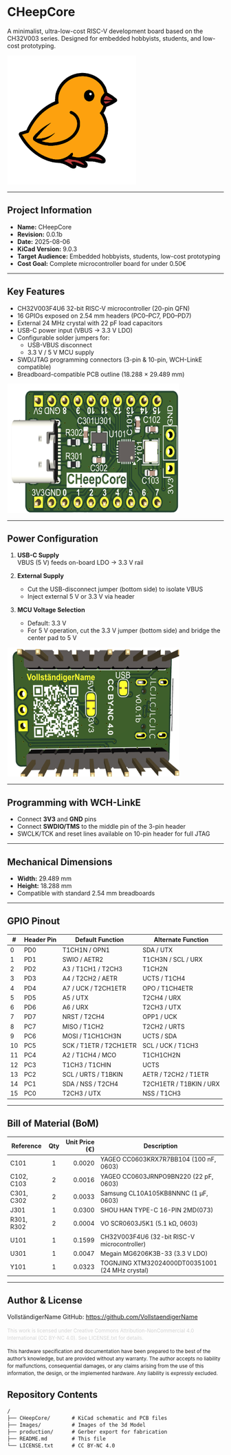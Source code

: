 # CHeepCore

A minimalist, ultra-low-cost RISC-V development board based on the CH32V003 series. Designed for embedded hobbyists, students, and low-cost prototyping.

<img src="https://github.com/VollstaendigerName/CHeepCore/blob/CHeepCore/Images/Cheep.png" alt="CHeepCore Logo" width="300" height="300" />

---

## Project Information

- **Name:** CHeepCore  
- **Revision:** 0.0.1b  
- **Date:** 2025-08-06  
- **KiCad Version:** 9.0.3  
- **Target Audience:** Embedded hobbyists, students, low-cost prototyping  
- **Cost Goal:** Complete microcontroller board for under 0.50€  

---

## Key Features

- CH32V003F4U6 32-bit RISC-V microcontroller (20-pin QFN)  
- 16 GPIOs exposed on 2.54 mm headers (PC0–PC7, PD0–PD7)  
- External 24 MHz crystal with 22 pF load capacitors  
- USB-C power input (VBUS → 3.3 V LDO)  
- Configurable solder jumpers for:  
  - USB-VBUS disconnect  
  - 3.3 V / 5 V MCU supply  
- SWD/JTAG programming connectors (3-pin & 10-pin, WCH-LinkE compatible)  
- Breadboard-compatible PCB outline (18.288 × 29.489 mm)  

<img src="https://github.com/VollstaendigerName/CHeepCore/blob/CHeepCore/Images/Screenshot%202025-08-07%20172010.png" alt="CHeepCore front" width="400" height="300" />

---

## Power Configuration

1. **USB-C Supply**  
   VBUS (5 V) feeds on-board LDO → 3.3 V rail  

2. **External Supply**  
   - Cut the USB-disconnect jumper (bottom side) to isolate VBUS  
   - Inject external 5 V or 3.3 V via header  

3. **MCU Voltage Selection**  
   - Default: 3.3 V  
   - For 5 V operation, cut the 3.3 V jumper (bottom side) and bridge the center pad to 5 V  

<img src="https://github.com/VollstaendigerName/CHeepCore/blob/CHeepCore/Images/Screenshot%202025-08-07%20172043.png" alt="CHeepCore back" width="400" height="300" />

---

## Programming with WCH-LinkE

- Connect **3V3** and **GND** pins  
- Connect **SWDIO/TMS** to the middle pin of the 3-pin header  
- SWCLK/TCK and reset lines available on 10-pin header for full JTAG  

---

## Mechanical Dimensions

- **Width:** 29.489 mm  
- **Height:** 18.288 mm  
- Compatible with standard 2.54 mm breadboards  

---

## GPIO Pinout

| #   | Header Pin | Default Function            | Alternate Function                 |
| --- | ---------- | --------------------------- | ---------------------------------- |
| 0   | PD0        | T1CH1N / OPN1               | SDA / UTX                          |
| 1   | PD1        | SWIO / AETR2                | T1CH3N / SCL / URX                 |
| 2   | PD2        | A3 / T1CH1 / T2CH3          | T1CH2N                             |
| 3   | PD3        | A4 / T2CH2 / AETR           | UCTS / T1CH4                       |
| 4   | PD4        | A7 / UCK / T2CH1ETR         | OPO / T1CH4ETR                     |
| 5   | PD5        | A5 / UTX                    | T2CH4 / URX                        |
| 6   | PD6        | A6 / URX                    | T2CH3 / UTX                        |
| 7   | PD7        | NRST / T2CH4                | OPP1 / UCK                         |
| 8   | PC7        | MISO / T1CH2                | T2CH2 / URTS                       |
| 9   | PC6        | MOSI / T1CH1CH3N            | UCTS / SDA                         |
| 10  | PC5        | SCK / T1ETR / T2CH1ETR      | SCL / UCK / T1CH3                  |
| 11  | PC4        | A2 / T1CH4 / MCO            | T1CH1CH2N                          |
| 12  | PC3        | T1CH3 / T1CHIN              | UCTS                               |
| 13  | PC2        | SCL / URTS / T1BKIN         | AETR / T2CH2 / T1ETR               |
| 14  | PC1        | SDA / NSS / T2CH4           | T2CH1ETR / T1BKIN / URX            |
| 15  | PC0        | T2CH3 / UTX                 | NSS / T1CH3                        |

---
## Bill of Material (BoM)

| Reference     | Qty | Unit Price (€) | Description                                     |
|---------------|:---:|---------------:|-------------------------------------------------|
| C101          |  1  |        0.0020  | YAGEO CC0603KRX7R7BB104 (100 nF, 0603)          |
| C102, C103    |  2  |        0.0016  | YAGEO CC0603JRNPO9BN220 (22 pF, 0603)           |
| C301, C302    |  2  |        0.0033  | Samsung CL10A105KB8NNNC (1 µF, 0603)            |
| J301          |  1  |        0.0300  | SHOU HAN TYPE-C 16-PIN 2MD(073)                 |
| R301, R302    |  2  |        0.0004  | VO SCR0603J5K1 (5.1 kΩ, 0603)                   |
| U101          |  1  |        0.1599  | CH32V003F4U6 (32-bit RISC-V microcontroller)     |
| U301          |  1  |        0.0047  | Megain MG6206K3B-33 (3.3 V LDO)                  |
| Y101          |  1  |        0.0323  | TOGNJING XTM32024000DT00351001 (24 MHz crystal) |


---

## Author & License

   VollständigerName  GitHub: https://github.com/VollstaendigerName

   <small><span style="color:lightgrey;">
   This work is licensed under Creative Commons Attribution-NonCommercial 4.0 International (CC BY-NC 4.0). See LICENSE.txt for details.

   This hardware specification and documentation have been prepared to the best of the author’s knowledge, but are provided without any warranty. The author accepts no liability for malfunctions, consequential damages, or any claims arising from the use of this information, the design, or the implemented hardware. Any liability is expressly excluded.
   </span></small>

## Repository Contents

```text
/
├── CHeepCore/       # KiCad schematic and PCB files
├── Images/          # Images of the 3d Model
├── production/      # Gerber export for fabrication   
├── README.md        # This file  
└── LICENSE.txt      # CC BY-NC 4.0  

